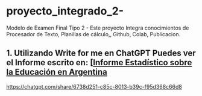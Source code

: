 # proyecto_integrado_2-
 Modelo de Examen Final Tipo 2 - Este proyecto Integra conocimientos de Procesador de Texto, Planillas de cálculo,, Github, Colab, Publicacion.
## 1. Utilizando Write for me en ChatGPT Puedes ver el Informe escrito en: [[Informe Estadístico sobre la Educación en Argentina]()
https://chatgpt.com/share/6738d251-c85c-8013-b39c-f95d368c66d8
